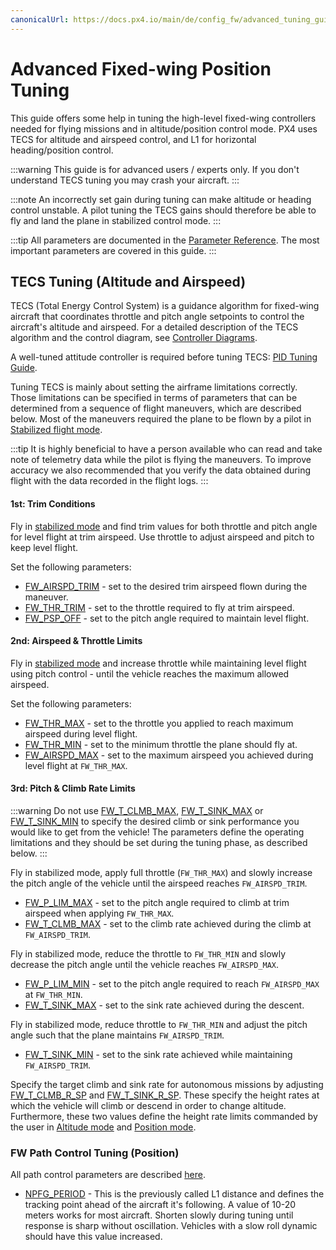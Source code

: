 ```yaml
---
canonicalUrl: https://docs.px4.io/main/de/config_fw/advanced_tuning_guide_fixedwing
---
```


# Advanced Fixed-wing Position Tuning

This guide offers some help in tuning the high-level fixed-wing controllers needed for flying missions and in altitude/position control mode. PX4 uses TECS for altitude and airspeed control, and L1 for horizontal heading/position control.

:::warning
This guide is for advanced users / experts only.
If you don't understand TECS tuning you may crash your aircraft.
:::

:::note
An incorrectly set gain during tuning can make altitude or heading control unstable.
A pilot tuning the TECS gains should therefore be able to fly and land the plane in stabilized control mode.
:::

:::tip
All parameters are documented in the [Parameter Reference](../advanced_config/parameter_reference.md#fw-tecs). The most important parameters are covered in this guide.
:::

## TECS Tuning (Altitude and Airspeed)

TECS (Total Energy Control System) is a guidance algorithm for fixed-wing aircraft that coordinates throttle and pitch angle setpoints to control the aircraft's altitude and airspeed. For a detailed description of the TECS algorithm and the control diagram, see [Controller Diagrams](../flight_stack/controller_diagrams.md).

A well-tuned attitude controller is required before tuning TECS: [PID Tuning Guide](../config_fw/pid_tuning_guide_fixedwing.md).

Tuning TECS is mainly about setting the airframe limitations correctly. Those limitations can be specified in terms of parameters that can be determined from a sequence of flight maneuvers, which are described below. Most of the maneuvers required the plane to be flown by a pilot in [Stabilized flight mode](../flight_modes/stabilized_fw.md).

:::tip
It is highly beneficial to have a person available who can read and take note of telemetry data while the pilot is flying the maneuvers.
To improve accuracy we also recommended that you verify the data obtained during flight with the data recorded in the flight logs.
:::

#### 1st: Trim Conditions

Fly in [stabilized mode](../flight_modes/stabilized_fw.md) and find trim values for both throttle and pitch angle for level flight at trim airspeed. Use throttle to adjust airspeed and pitch to keep level flight.

Set the following parameters:
- [FW_AIRSPD_TRIM](../advanced_config/parameter_reference.md#FW_AIRSPD_TRIM) - set to the desired trim airspeed flown during the maneuver.
- [FW_THR_TRIM](../advanced_config/parameter_reference.md#FW_THR_TRIM) - set to the throttle required to fly at trim airspeed.
- [FW_PSP_OFF](../advanced_config/parameter_reference.md#FW_PSP_OFF) - set to the pitch angle required to maintain level flight.

#### 2nd: Airspeed & Throttle Limits

Fly in [stabilized mode](../flight_modes/stabilized_fw.md) and increase throttle while maintaining level flight using pitch control - until the vehicle reaches the maximum allowed airspeed.

Set the following parameters:
- [FW_THR_MAX](../advanced_config/parameter_reference.md#FW_THR_MAX) - set to the throttle you applied to reach maximum airspeed during level flight.
- [FW_THR_MIN](../advanced_config/parameter_reference.md#FW_THR_MIN) - set to the minimum throttle the plane should fly at.
- [FW_AIRSPD_MAX](../advanced_config/parameter_reference.md#FW_AIRSPD_MAX) - set to the maximum airspeed you achieved during level flight at `FW_THR_MAX`.

#### 3rd: Pitch & Climb Rate Limits

:::warning
Do not use [FW_T_CLMB_MAX](../advanced_config/parameter_reference.md#FW_T_CLMB_MAX), [FW_T_SINK_MAX](../advanced_config/parameter_reference.md#FW_T_SINK_MAX) or [FW_T_SINK_MIN](../advanced_config/parameter_reference.md#FW_T_SINK_MIN) to specify the desired climb or sink performance you would like to get from the vehicle! The parameters define the operating limitations and they should be set during the tuning phase, as described below.
:::

Fly in stabilized mode, apply full throttle (`FW_THR_MAX`) and slowly increase the pitch angle of the vehicle until the airspeed reaches `FW_AIRSPD_TRIM`.
- [FW_P_LIM_MAX](../advanced_config/parameter_reference.md#FW_P_LIM_MAX) - set to the pitch angle required to climb at trim airspeed when applying `FW_THR_MAX`.
- [FW_T_CLMB_MAX](../advanced_config/parameter_reference.md#FW_T_CLMB_MAX) - set to the climb rate achieved during the climb at `FW_AIRSPD_TRIM`.

Fly in stabilized mode, reduce the throttle to `FW_THR_MIN` and slowly decrease the pitch angle until the vehicle reaches `FW_AIRSPD_MAX`.
- [FW_P_LIM_MIN](../advanced_config/parameter_reference.md#FW_P_LIM_MIN) - set to the pitch angle required to reach `FW_AIRSPD_MAX` at `FW_THR_MIN`.
- [FW_T_SINK_MAX](../advanced_config/parameter_reference.md#FW_T_SINK_MAX) - set to the sink rate achieved during the descent.

Fly in stabilized mode, reduce throttle to `FW_THR_MIN` and adjust the pitch angle such that the plane maintains `FW_AIRSPD_TRIM`.
- [FW_T_SINK_MIN](../advanced_config/parameter_reference.md#FW_T_SINK_MIN) - set to the sink rate achieved while maintaining `FW_AIRSPD_TRIM`.

Specify the target climb and sink rate for autonomous missions by adjusting [FW_T_CLMB_R_SP](../advanced_config/parameter_reference.md#FW_T_CLMB_R_SP) and [FW_T_SINK_R_SP](../advanced_config/parameter_reference.md#FW_T_SINK_R_SP). These specify the height rates at which the vehicle will climb or descend in order to change altitude. Furthermore, these two values define the height rate limits commanded by the user in [Altitude mode](../flight_modes/altitude_fw.md) and [Position mode](../flight_modes/position_fw.md).


### FW Path Control Tuning (Position)

All path control parameters are described [here](../advanced_config/parameter_reference.md#fw-path-control).

- [NPFG_PERIOD](../advanced_config/parameter_reference.md#NPFG_PERIOD) - This is the previously called L1 distance and defines the tracking point ahead of the aircraft it's following. A value of 10-20 meters works for most aircraft. Shorten slowly during tuning until response is sharp without oscillation. Vehicles with a slow roll dynamic should have this value increased.
